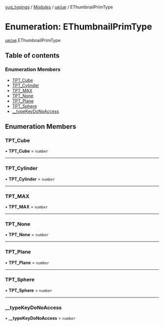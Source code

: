 [yug_typings](../README.md) / [Modules](../modules.md) / [ue/ue](../modules/ue_ue.md) / EThumbnailPrimType

# Enumeration: EThumbnailPrimType

[ue/ue](../modules/ue_ue.md).EThumbnailPrimType

## Table of contents

### Enumeration Members

- [TPT\_Cube](ue_ue.EThumbnailPrimType.md#tpt_cube)
- [TPT\_Cylinder](ue_ue.EThumbnailPrimType.md#tpt_cylinder)
- [TPT\_MAX](ue_ue.EThumbnailPrimType.md#tpt_max)
- [TPT\_None](ue_ue.EThumbnailPrimType.md#tpt_none)
- [TPT\_Plane](ue_ue.EThumbnailPrimType.md#tpt_plane)
- [TPT\_Sphere](ue_ue.EThumbnailPrimType.md#tpt_sphere)
- [\_\_typeKeyDoNoAccess](ue_ue.EThumbnailPrimType.md#__typekeydonoaccess)

## Enumeration Members

### TPT\_Cube

• **TPT\_Cube** = `number`

___

### TPT\_Cylinder

• **TPT\_Cylinder** = `number`

___

### TPT\_MAX

• **TPT\_MAX** = `number`

___

### TPT\_None

• **TPT\_None** = `number`

___

### TPT\_Plane

• **TPT\_Plane** = `number`

___

### TPT\_Sphere

• **TPT\_Sphere** = `number`

___

### \_\_typeKeyDoNoAccess

• **\_\_typeKeyDoNoAccess** = `number`
